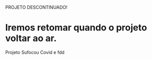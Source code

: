 PROJETO DESCONTINUADO!

# Iremos retomar quando o projeto voltar ao ar.
Projeto Sufocou
Covid e fdd
